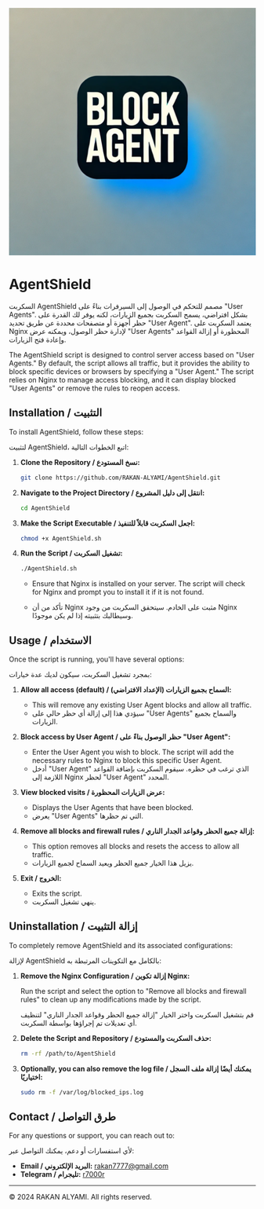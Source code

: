 <div align='center'>

![Block User_Agent](./block_user_agent.png)

</div>


# AgentShield

السكربت AgentShield مصمم للتحكم في الوصول إلى السيرفرات بناءً على "User Agents". بشكل افتراضي، يسمح السكربت بجميع الزيارات، لكنه يوفر لك القدرة على حظر أجهزة أو متصفحات محددة عن طريق تحديد "User Agent". يعتمد السكربت على Nginx لإدارة حظر الوصول، ويمكنه عرض "User Agents" المحظورة أو إزالة القواعد وإعادة فتح الزيارات.

The AgentShield script is designed to control server access based on "User Agents." By default, the script allows all traffic, but it provides the ability to block specific devices or browsers by specifying a "User Agent." The script relies on Nginx to manage access blocking, and it can display blocked "User Agents" or remove the rules to reopen access.
## Installation / التثبيت

To install AgentShield, follow these steps:

لتثبيت AgentShield، اتبع الخطوات التالية:

1. **Clone the Repository / نسخ المستودع:**

   ```bash
   git clone https://github.com/RAKAN-ALYAMI/AgentShield.git
   ```

2. **Navigate to the Project Directory / انتقل إلى دليل المشروع:**

   ```bash
   cd AgentShield
   ```

3. **Make the Script Executable / اجعل السكربت قابلاً للتنفيذ:**

   ```bash
   chmod +x AgentShield.sh
   ```

4. **Run the Script / تشغيل السكربت:**

   ```bash
   ./AgentShield.sh
   ```

   - Ensure that Nginx is installed on your server. The script will check for Nginx and prompt you to install it if it is not found.

   - تأكد من أن Nginx مثبت على الخادم. سيتحقق السكربت من وجود Nginx وسيطالبك بتثبيته إذا لم يكن موجودًا.

## Usage / الاستخدام

Once the script is running, you'll have several options:

بمجرد تشغيل السكربت، سيكون لديك عدة خيارات:

1. **Allow all access (default) / السماح بجميع الزيارات (الإعداد الافتراضي):** 
   - This will remove any existing User Agent blocks and allow all traffic.
   - سيؤدي هذا إلى إزالة أي حظر حالي على "User Agents" والسماح بجميع الزيارات.

2. **Block access by User Agent / حظر الوصول بناءً على "User Agent":** 
   - Enter the User Agent you wish to block. The script will add the necessary rules to Nginx to block this specific User Agent.
   - أدخل "User Agent" الذي ترغب في حظره. سيقوم السكربت بإضافة القواعد اللازمة إلى Nginx لحظر "User Agent" المحدد.

3. **View blocked visits / عرض الزيارات المحظورة:** 
   - Displays the User Agents that have been blocked.
   - يعرض "User Agents" التي تم حظرها.

4. **Remove all blocks and firewall rules / إزالة جميع الحظر وقواعد الجدار الناري:** 
   - This option removes all blocks and resets the access to allow all traffic.
   - يزيل هذا الخيار جميع الحظر ويعيد السماح لجميع الزيارات.

5. **Exit / الخروج:** 
   - Exits the script.
   - ينهي تشغيل السكربت.

## Uninstallation / إزالة التثبيت

To completely remove AgentShield and its associated configurations:

لإزالة AgentShield بالكامل مع التكوينات المرتبطة به:

1. **Remove the Nginx Configuration / إزالة تكوين Nginx:**

   Run the script and select the option to "Remove all blocks and firewall rules" to clean up any modifications made by the script.

   قم بتشغيل السكربت واختر الخيار "إزالة جميع الحظر وقواعد الجدار الناري" لتنظيف أي تعديلات تم إجراؤها بواسطة السكربت.

2. **Delete the Script and Repository / حذف السكربت والمستودع:**

   ```bash
   rm -rf /path/to/AgentShield
   ```

3. **Optionally, you can also remove the log file / يمكنك أيضًا إزالة ملف السجل اختياريًا:**

   ```bash
   sudo rm -f /var/log/blocked_ips.log
   ```

## Contact / طرق التواصل

For any questions or support, you can reach out to:

لأي استفسارات أو دعم، يمكنك التواصل عبر:

- **Email / البريد الإلكتروني:** rakan7777@gmail.com
- **Telegram / تليجرام:** [r7000r](https://t.me/r7000r)

---

© 2024 RAKAN ALYAMI. All rights reserved.
